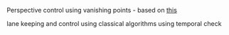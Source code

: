 Perspective control using vanishing points - based on [this](https://patents.google.com/patent/WO2017048427A1/en)

lane keeping and control using classical algorithms
	using temporal check